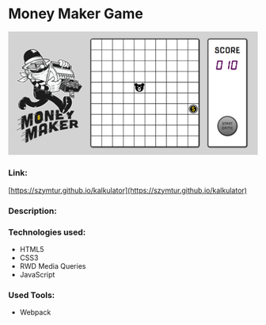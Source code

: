 # Money Maker Game

![](images/layout.png)

### Link:
[https://szymtur.github.io/kalkulator](https://szymtur.github.io/kalkulator)

### Description:


### Technologies used:
- HTML5
- CSS3
- RWD Media Queries
- JavaScript

### Used Tools:
- Webpack